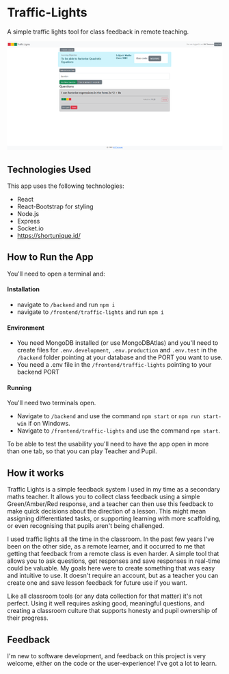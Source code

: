 # Traffic-Lights
A simple traffic lights tool for class feedback in remote teaching.

![App Screen Shot](./frontend/traffic-lights/src/Assets/ScreenShot.PNG)

## Technologies Used
This app uses the following technologies:
* React
* React-Bootstrap for styling
* Node.js
* Express
* Socket.io
* https://shortunique.id/

## How to Run the App

You'll need to open a terminal and:

#### Installation
* navigate to ```/backend``` and run ```npm i```
* navigate to ```/frontend/traffic-lights``` and run ```npm i``` 

#### Environment
* You need MongoDB installed (or use MongoDBAtlas) and you'll need to create files for ```.env.development```, ```.env.production``` and ```.env.test``` in the ```/backend``` folder pointing at your database and the PORT you want to use.
* You need a .env file in the ```/frontend/traffic-lights``` pointing to your backend PORT

#### Running
You'll need two terminals open.
* Navigate to ```/backend``` and use the command ```npm start``` or ```npm run start-win``` if on Windows.
* Navigate to ```/frontend/traffic-lights``` and use the command ```npm start```.

To be able to test the usability you'll need to have the app open in more than one tab, so that you can play Teacher and Pupil.

## How it works
Traffic Lights is a simple feedback system I used in my time as a secondary maths teacher. It allows you to collect class feedback using a simple Green/Amber/Red response, and a teacher can then use this feedback to make quick decisions about the direction of a lesson. This might mean assigning differentiated tasks, or supporting learning with more scaffolding, or even recognising that pupils aren't being challenged.

I used traffic lights all the time in the classroom. In the past few years I've been on the other side, as a remote learner, and it occurred to me that getting that feedback from a remote class is even harder. A simple tool that allows you to ask questions, get responses and save responses in real-time could be valuable. My goals here were to create something that was easy and intuitive to use. It doesn't require an account, but as a teacher you can create one and save lesson feedback for future use if you want. 

Like all classroom tools (or any data collection for that matter) it's not perfect. Using it well requires asking good, meaningful questions, and creating a classroom culture that supports honesty and pupil ownership of their progress.

## Feedback
I'm new to software development, and feedback on this project is very welcome, either on the code or the user-experience! I've got a lot to learn.